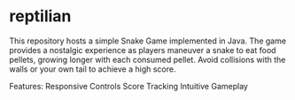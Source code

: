 # reptilian
This repository hosts a simple Snake Game implemented in Java.
The game provides a nostalgic experience as players maneuver a snake to eat food pellets, growing longer with each consumed pellet. 
Avoid collisions with the walls or your own tail to achieve a high score.

Features:
    Responsive Controls
    Score Tracking
    Intuitive Gameplay
